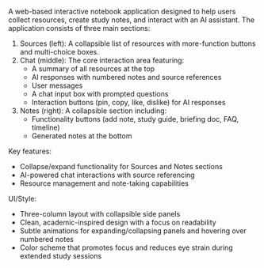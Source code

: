 A web-based interactive notebook application designed to help users collect resources, create study notes, and interact with an AI assistant. The application consists of three main sections:

1. Sources (left): A collapsible list of resources with more-function buttons and multi-choice boxes.
2. Chat (middle): The core interaction area featuring:
   - A summary of all resources at the top
   - AI responses with numbered notes and source references
   - User messages
   - A chat input box with prompted questions
   - Interaction buttons (pin, copy, like, dislike) for AI responses
3. Notes (right): A collapsible section including:
   - Functionality buttons (add note, study guide, briefing doc, FAQ, timeline)
   - Generated notes at the bottom

Key features:
- Collapse/expand functionality for Sources and Notes sections
- AI-powered chat interactions with source referencing
- Resource management and note-taking capabilities

UI/Style:
- Three-column layout with collapsible side panels
- Clean, academic-inspired design with a focus on readability
- Subtle animations for expanding/collapsing panels and hovering over numbered notes
- Color scheme that promotes focus and reduces eye strain during extended study sessions